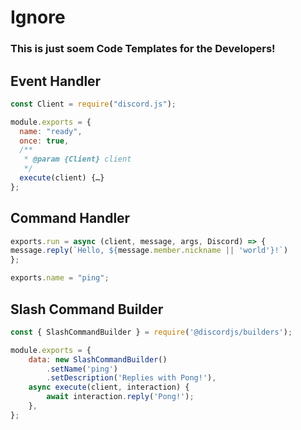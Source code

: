 # Ignore
### This is just soem Code Templates for the Developers!
## Event Handler
```js
const Client = require("discord.js");

module.exports = {
  name: "ready",
  once: true,
  /**
   * @param {Client} client
   */
  execute(client) {…}
};
```
## Command Handler
```js
exports.run = async (client, message, args, Discord) => {
message.reply(`Hello, ${message.member.nickname || 'world'}!`)
};

exports.name = "ping";
```
## Slash Command Builder
```js
const { SlashCommandBuilder } = require('@discordjs/builders');

module.exports = {
    data: new SlashCommandBuilder()
        .setName('ping')
        .setDescription('Replies with Pong!'),
    async execute(client, interaction) {
        await interaction.reply('Pong!');
    },
};
```